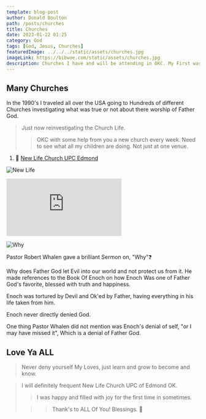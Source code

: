 ```yaml
---
template: blog-post
author: Donald Boulton
path: /posts/churches
title: Churches
date: 2023-01-22 01:25
category: God
tags: [God, Jesus, Churches]
featuredImage: ../../../static/assets/churches.jpg
imageLink: https://bibwoe.com/static/assets/churches.jpg
description: Churches I have and will be attending in OKC. My First was at New Life Church UPC of Edmond OK.
---
```


<Container p={4} bg="muted">
  <H2>Many Churches</H2>
</Container>

In the 1990's I traveled all over the USA going to Hundreds of different Churches investigating what was true or not about there worship of Father God.

> Just now reinvestigating the Church Life.
>
> > OKC with some help from you a new church every week. Need to see what all my children are doing. Not just at one venue.

1. 🔗 [New Life Church UPC Edmond](https://newlifeupcok.com)

![New Life](../../../static/img/new-life-logo.png)

<Embed src="https://www.youtube.com/embed/PiEglaK4Xrc" />

![Why](../../../static/img/question.png)

Pastor Robert Whalen gave a brilliant Sermon on, "Why"❓

Why does Father God let Evil into our world and not protect us from it. He made references to the Book Of Enoch on how Enoch Was one of Father God's favorite, blessed with truth and happiness.

Enoch was tortured by Devil and Ok'ed by Father, having everything in his life taken from him.

Enoch never directly denied God.

One thing Pastor Whalen did not mention was Enoch's denial of self, "or I may have missed it", Which is a denial of Father God.

## Love Ya ALL

> Never deny yourself My Loves, just learn and grow to become and know.

> I will definitely frequent New Life Church UPC of Edmond OK.
>
> > I was happy and filled with joy for the first time in sometimes.
>
> > > Thank's to ALL Of You! Blessings. 🙏
